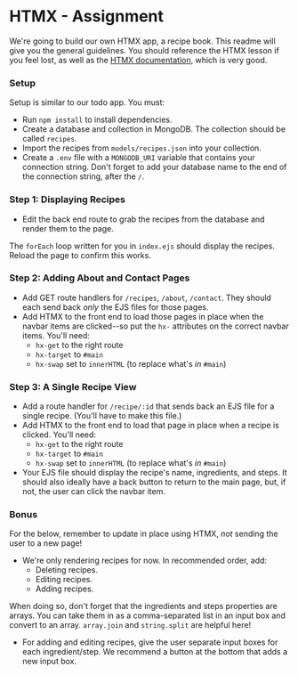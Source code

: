 # HTMX - Assignment

We're going to build our own HTMX app, a recipe book. This readme will give you the general guidelines. You should reference the HTMX lesson if you feel lost, as well as the [HTMX documentation](https://htmx.org/), which is very good.

### Setup

Setup is similar to our todo app. You must:

- Run `npm install` to install dependencies.
- Create a database and collection in MongoDB. The collection should be called `recipes`.
- Import the recipes from `models/recipes.json` into your collection.
- Create a `.env` file with a `MONGODB_URI` variable that contains your connection string. Don't forget to add your database name to the end of the connection string, after the `/`.

### Step 1: Displaying Recipes

- Edit the back end route to grab the recipes from the database and render them to the page.

The `forEach` loop written for you in `index.ejs` should display the recipes. Reload the page to confirm this works.

### Step 2: Adding About and Contact Pages

- Add GET route handlers for `/recipes`, `/about`, `/contact`. They should each send back _only_ the EJS files for those pages.
- Add HTMX to the front end to load those pages in place when the navbar items are clicked--so put the `hx-` attributes on the correct navbar items. You'll need:
  - `hx-get` to the right route
  - `hx-target` to `#main`
  - `hx-swap` set to `innerHTML` (to replace what's _in_ `#main`)
  
### Step 3: A Single Recipe View

- Add a route handler for `/recipe/:id` that sends back an EJS file for a single recipe. (You'll have to make this file.)
- Add HTMX to the front end to load that page in place when a recipe is clicked. You'll need:
  - `hx-get` to the right route
  - `hx-target` to `#main`
  - `hx-swap` set to `innerHTML` (to replace what's _in_ `#main`)
- Your EJS file should display the recipe's name, ingredients, and steps. It should also ideally have a back button to return to the main page, but, if not, the user can click the navbar item.

### Bonus

For the below, remember to update in place using HTMX, _not_ sending the user to a new page!

- We're only rendering recipes for now. In recommended order, add:
  - Deleting recipes.
  - Editing recipes.
  - Adding recipes.

When doing so, don't forget that the ingredients and steps properties are arrays. You can take them in as a comma-separated list in an input box and convert to an array. `array.join` and `string.split` are helpful here!

- For adding and editing recipes, give the user separate input boxes for each ingredient/step. We recommend a button at the bottom that adds a new input box.
